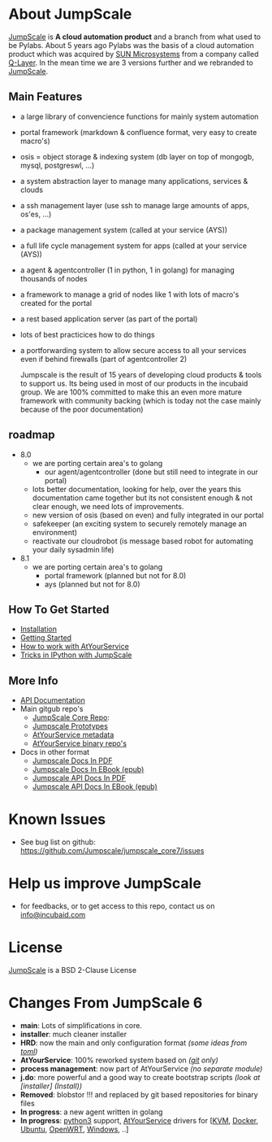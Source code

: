 About JumpScale
===================

[JumpScale](http://www.jumpscale.com/) is **A cloud automation product** and a branch from what used to be Pylabs. About 5 years ago Pylabs was the basis of a cloud automation product which was acquired by
[SUN Microsystems](http://www.oracle.com/us/sun/index.html) from a company called [Q-Layer](http://incubaid.com/successes/Q-Layer/). In the mean time we are 3 versions further and we rebranded to [JumpScale](http://www.jumpscale.com/).

Main Features
-------------
- a large library of convencience functions for mainly system automation
- portal framework (markdown & confluence format, very easy to create macro's)
- osis = object storage & indexing system (db layer on top of mongogb, mysql, postgreswl, ...)
- a system abstraction layer to manage many applications, services & clouds
- a ssh management layer (use ssh to manage large amounts of apps, os'es, ...)
- a package management system (called at your service (AYS))
- a full life cycle management system for apps (called at your service (AYS))
- a agent & agentcontroller (1 in python, 1 in golang) for managing thousands of nodes
- a framework to manage a grid of nodes like 1 with lots of macro's created for the portal
- a rest based application server (as part of the portal)
- lots of best practicices how to do things
- a portforwarding system to allow secure access to all your services even if behind firewalls (part of agentcontroller 2)

    Jumpscale is the result of 15 years of developing cloud products & tools to support us.
    Its being used in most of our products in the incubaid group.
    We are 100% committed to make this an even more mature framework with community backing (which is today not the case mainly because of the poor documentation)

roadmap
--------
- 8.0
    - we are porting certain area's to golang
        - our agent/agentcontroller (done but still need to integrate in our portal)
    - lots better documentation, looking for help, over the years this documentation came together but its not consistent enough & not clear enough, we need lots of improvements. 
    - new version of osis (based on even) and fully integrated in our portal
    - safekeeper (an exciting system to securely remotely manage an environment)
    - reactivate our cloudrobot (is message based robot for automating your daily sysadmin life)
- 8.1
    - we are porting certain area's to golang
        - portal framework (planned but not for 8.0)
        - ays (planned but not for 8.0)

How To Get Started
------------------
-   [Installation](GettingStarted/Install.md)
-   [Getting Started](GettingStarted/Home.md)
-   [How to work with AtYourService](AtYourService/AtYourServiceIntro.md)
-   [Tricks in IPython with JumpScale](GettingStarted/IPythonTricks.md)

More Info
--------

- [API Documentation](http://despiegk.gitbooks.io/jumpscaleapi/content/)
- Main gitgub repo's
    - [JumpScale Core Repo](https://github.com/Jumpscale/jumpscale_core7):
    - [Jumpscale Prototypes](https://github.com/jumpscale/jumpscale_prototypes)
    - [AtYourService metadata](https://github.com/Jumpscale/ays_jumpscale7) 
    - [AtYourService binary repo's](http://git.aydo.com/binary)
- Docs in other format
    - [Jumpscale Docs In PDF](https://www.gitbook.com/download/pdf/book/despiegk/jumpscale)
    - [Jumpscale Docs In EBook (epub)](https://www.gitbook.com/download/epub/book/despiegk/jumpscale)
    - [Jumpscale API Docs In PDF](https://www.gitbook.com/download/pdf/book/despiegk/jumpscaleapi)
    - [Jumpscale API Docs In EBook (epub)](https://www.gitbook.com/download/epub/book/despiegk/jumpscaleapi)

Known Issues
=============
* See bug list on github: https://github.com/Jumpscale/jumpscale_core7/issues

Help us improve JumpScale
=============================
* for feedbacks, or to get access to this repo, contact us on info@incubaid.com

License
========

[JumpScale](http://www.jumpscale.com/) is a BSD 2-Clause License

Changes From JumpScale 6
========================

* **main**: Lots of simplifications in core.
* **installer**: much cleaner installer 
* **HRD**: now the main and only configuration format *(some ideas from [toml](https://github.com/toml-lang/toml))*
* **AtYourService**: 100% reworked  system based on *([git](http://git-scm.com/) only)*
* **process management**: now part of AtYourService *(no separate module)*
* **j.do**: more powerful and a good way to create bootstrap scripts *(look at [installer] (Install))*
* **Removed**: blobstor !!! and replaced by git based repositories for binary files
* **In progress**: a new agent written in golang
* **In progress**: [python3](https://www.python.org/download/releases/3.0/) support, [AtYourService](/AtYourService/AtYourServiceIntro.md) drivers for [[KVM](http://www.linux-kvm.org/page/Main_Page), [Docker](https://www.docker.com/), [Ubuntu](http://www.ubuntu.com), [OpenWRT](https://openwrt.org/), [Windows](http://windows.microsoft.com/en-us/windows/home), ..]

